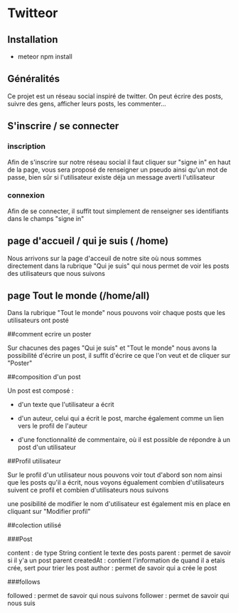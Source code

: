# Twitteor

## Installation

* meteor npm install

## Généralités

Ce projet est un réseau social inspiré de twitter. On peut écrire des posts, suivre des gens, afficher leurs posts, les commenter...

## S'inscrire / se connecter 

### inscription 
Afin de s'inscrire sur notre réseau social il faut cliquer sur "signe in" en haut de la page, vous sera proposé de renseigner un pseudo ainsi qu'un mot de passe, bien sûr si l'utilisateur existe déja un message averti l'utilisateur

### connexion 

Afin de se connecter, il suffit tout simplement de renseigner ses identifiants dans le champs "signe in" 

## page d'accueil / qui je suis ( /home) 

Nous arrivons sur la page d'acceuil de notre site où nous sommes directement dans la rubrique "Qui je suis" qui nous permet de voir les posts des utilisateurs que nous suivons

## page Tout le monde (/home/all)

Dans la rubrique "Tout le monde" nous pouvons voir chaque posts que les utilisateurs ont posté

##comment ecrire un poster

Sur chacunes des pages "Qui je suis" et "Tout le monde"  nous avons la possibilité d'écrire un post, il suffit d'écrire ce que l'on veut et de cliquer sur "Poster"

##composition d'un post 

Un post est composé :

  - d'un texte que l'utilisateur a écrit

  - d'un auteur, celui qui a écrit le post, marche également comme un lien vers le profil de l'auteur 
 
  - d'une fonctionnalité de commentaire, où il est possible de répondre à un post d'un utilisateur 

##Profil utilisateur 

Sur le profil d'un utilisateur nous pouvons voir tout d'abord son nom ainsi que les posts qu'il a écrit,
nous voyons égualement combien d'utilisateurs suivent ce profil et combien d'utilisateurs nous suivons 

une posibilité de modifier le nom d'utilisateur est également mis en place en cliquant sur "Modifier profil" 

 
##colection utilisé

###Post 

content : de type String contient le texte des posts
parent : permet de savoir si il y'a un post parent
createdAt : contient l'information de quand il a etais crée, sert pour trier les post
author : permet de savoir qui a crée le post


###follows

followed : permet de savoir qui nous suivons
follower : permet de savoir qui nous suis 
